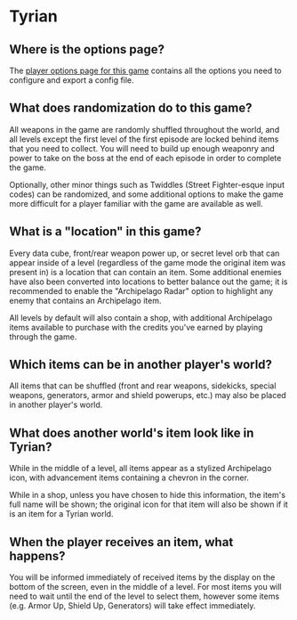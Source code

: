# Tyrian

## Where is the options page?

The [player options page for this game](../player-options) contains all the options you need to configure and export a
config file.

## What does randomization do to this game?

All weapons in the game are randomly shuffled throughout the world, and all levels except the first level of the first
episode are locked behind items that you need to collect. You will need to build up enough weaponry and power to take
on the boss at the end of each episode in order to complete the game.

Optionally, other minor things such as Twiddles (Street Fighter-esque input codes) can be randomized, and some
additional options to make the game more difficult for a player familiar with the game are available as well.

## What is a "location" in this game?

Every data cube, front/rear weapon power up, or secret level orb that can appear inside of a level (regardless of the
game mode the original item was present in) is a location that can contain an item. Some additional enemies have also
been converted into locations to better balance out the game; it is recommended to enable the "Archipelago Radar"
option to highlight any enemy that contains an Archipelago item.

All levels by default will also contain a shop, with additional Archipelago items available to purchase with the
credits you've earned by playing through the game.

## Which items can be in another player's world?

All items that can be shuffled (front and rear weapons, sidekicks, special weapons, generators, armor and shield
powerups, etc.) may also be placed in another player's world.

## What does another world's item look like in Tyrian?

While in the middle of a level, all items appear as a stylized Archipelago icon, with advancement items containing a
chevron in the corner.

While in a shop, unless you have chosen to hide this information, the item's full name will be shown; the original
icon for that item will also be shown if it is an item for a Tyrian world.

## When the player receives an item, what happens?

You will be informed immediately of received items by the display on the bottom of the screen, even in the middle of a
level. For most items you will need to wait until the end of the level to select them, however some items (e.g. Armor
Up, Shield Up, Generators) will take effect immediately.

